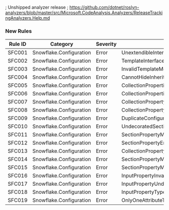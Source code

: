 ﻿; Unshipped analyzer release
; https://github.com/dotnet/roslyn-analyzers/blob/master/src/Microsoft.CodeAnalysis.Analyzers/ReleaseTrackingAnalyzers.Help.md

### New Rules
Rule ID | Category | Severity | Notes
--------|----------|----------|-------
SFC001 | Snowflake.Configuration | Error | UnextendibleInterfaceAnalyzer
SFC002 | Snowflake.Configuration | Error | TemplateInterfaceTopLevelAnalyzer
SFC003 | Snowflake.Configuration | Error | InvalidTemplateMember
SFC004 | Snowflake.Configuration | Error | CannotHideInheritedPropertyAnalyzer
SFC005 | Snowflake.Configuration | Error | CollectionPropertiesNotInterfaceAnalyzer
SFC006 | Snowflake.Configuration | Error | CollectionPropertiesNotInterfaceAnalyzer
SFC007 | Snowflake.Configuration | Error | CollectionPropertyInvalidAccessorAnalyzer
SFC008 | Snowflake.Configuration | Error | CollectionPropertyMustHaveGetterAnalyzer
SFC009 | Snowflake.Configuration | Error | DuplicateConfigurationTargetAnalyzer
SFC010 | Snowflake.Configuration | Error | UndecoratedSectionPropertyAnalyzer
SFC011 | Snowflake.Configuration | Error | SectionPropertyMismatchedTypeAnalyzer
SFC012 | Snowflake.Configuration | Error | SectionPropertyEnumUndecorated
SFC013 | Snowflake.Configuration | Error | CollectionPropertyInvalidAccessorAnalyzer
SFC014 | Snowflake.Configuration | Error | SectionPropertyMustHaveGetterAnalyzer
SFC015 | Snowflake.Configuration | Error | SectionPropertyMustHaveSetterAnalyzer
SFC016 | Snowflake.Configuration | Error | InputPropertyInvalidAccessorAnalyzer
SFC017 | Snowflake.Configuration | Error | InputPropertyUndecoratedAnalyzer
SFC018 | Snowflake.Configuration | Error | InputPropertyTypeMismatchAnalyzer
SFC019 | Snowflake.Configuration | Error | OnlyOneAttributeTypeAnalyzer